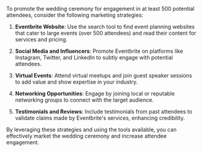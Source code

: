 To promote the wedding ceremony for engagement in at least 500 potential attendees, consider the following marketing strategies:

1. **Eventbrite Website**: Use the search tool to find event planning websites that cater to large events (over 500 attendees) and read their content for services and pricing.

2. **Social Media and Influencers**: Promote Eventbrite on platforms like Instagram, Twitter, and LinkedIn to subtly engage with potential attendees.

3. **Virtual Events**: Attend virtual meetups and join guest speaker sessions to add value and show expertise in your industry.

4. **Networking Opportunities**: Engage by joining local or reputable networking groups to connect with the target audience.

5. **Testimonials and Reviews**: Include testimonials from past attendees to validate claims made by Eventbrite's services, enhancing credibility.

By leveraging these strategies and using the tools available, you can effectively market the wedding ceremony and increase attendee engagement.